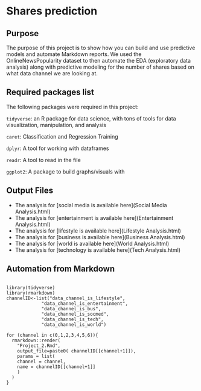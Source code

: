 # Shares prediction

## Purpose
The purpose of this project is to show how you can build and use predictive models and automate Markdown reports. We used the OnlineNewsPopularity dataset
to then automate the EDA (exploratory data analysis) along with predictive modeling for the number of shares based on what data channel we are looking at.

## Required packages list

The following packages were required in this project:

`tidyverse`: an R package for data science, with tons of tools for data visualization, manipulation, and analysis

`caret`: Classification and Regression Training

`dplyr`: A tool for working with dataframes

`readr`: A tool to read in the file

`ggplot2`: A package to build graphs/visuals with

## Output Files
- The analysis for [social media is available here](Social Media Analysis.html)
- The analysis for [entertainment is available here](Entertainment Analysis.html)
- The analysis for [lifestyle is available here](Lifestyle Analysis.html)
- The analysis for [business is available here](Business Analysis.html)
- The analysis for [world is available here](World Analysis.html)
- The analysis for [technology is available here](Tech Analysis.html)


## Automation from Markdown

```{r,eval = FALSE}

library(tidyverse)
library(rmarkdown)
channelID<-list("data_channel_is_lifestyle",
             "data_channel_is_entertainment",
             "data_channel_is_bus",
             "data_channel_is_socmed",
             "data_channel_is_tech",
             "data_channel_is_world")

for (channel in c(0,1,2,3,4,5,6)){
  rmarkdown::render(
    "Project_2.Rmd",
    output_file=paste0( channelID[[channel+1]]),
    params = list(
    channel = channel,
    name = channelID[[channel+1]]
    )
  )
}
```



